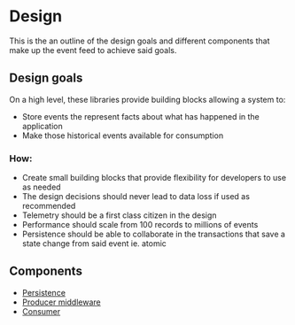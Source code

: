 # Design

This is the an outline of the design goals and different components that make up the event feed to achieve said goals.

## Design goals

On a high level, these libraries provide building blocks allowing a system to:

- Store events the represent facts about what has happened in the application
- Make those historical events available for consumption

### How:

- Create small building blocks that provide flexibility for developers to use as needed
- The design decisions should never lead to data loss if used as recommended
- Telemetry should be a first class citizen in the design
- Performance should scale from 100 records to millions of events
- Persistence should be able to collaborate in the transactions that save a state change from said event ie. atomic

## Components

- [Persistence](PERSISTENCE.md)
- [Producer middleware](PRODUCER-MIDDLEWARE.md)
- [Consumer](CONSUMER.md)